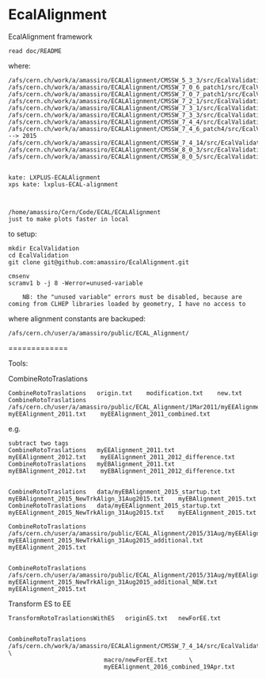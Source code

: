 EcalAlignment
=============

EcalAlignment framework

    read doc/README

where:

    /afs/cern.ch/work/a/amassiro/ECALAlignment/CMSSW_5_3_3/src/EcalValidation/EcalAlignment
    /afs/cern.ch/work/a/amassiro/ECALAlignment/CMSSW_7_0_6_patch1/src/EcalValidation/EcalAlignment
    /afs/cern.ch/work/a/amassiro/ECALAlignment/CMSSW_7_0_7_patch1/src/EcalValidation/EcalAlignment
    /afs/cern.ch/work/a/amassiro/ECALAlignment/CMSSW_7_2_1/src/EcalValidation/EcalAlignment
    /afs/cern.ch/work/a/amassiro/ECALAlignment/CMSSW_7_3_1/src/EcalValidation/EcalAlignment
    /afs/cern.ch/work/a/amassiro/ECALAlignment/CMSSW_7_3_3/src/EcalValidation/EcalAlignment
    /afs/cern.ch/work/a/amassiro/ECALAlignment/CMSSW_7_4_4/src/EcalValidation/EcalAlignment
    /afs/cern.ch/work/a/amassiro/ECALAlignment/CMSSW_7_4_6_patch4/src/EcalValidation/EcalAlignment  --> 2015
    /afs/cern.ch/work/a/amassiro/ECALAlignment/CMSSW_7_4_14/src/EcalValidation/EcalAlignment
    /afs/cern.ch/work/a/amassiro/ECALAlignment/CMSSW_8_0_3/src/EcalValidation/EcalAlignment/
    /afs/cern.ch/work/a/amassiro/ECALAlignment/CMSSW_8_0_5/src/EcalValidation/EcalAlignment/
    
    
    kate: LXPLUS-ECALAlignment
    xps kate: lxplus-ECAL-alignment


    
    /home/amassiro/Cern/Code/ECAL/ECALAlignment
    just to make plots faster in local

    
to setup:

    mkdir EcalValidation
    cd EcalValidation
    git clone git@github.com:amassiro/EcalAlignment.git

    cmsenv
    scramv1 b -j 8 -Werror=unused-variable

        NB: the "unused variable" errors must be disabled, because are coming from CLHEP libraries loaded by geometry, I have no access to


where alignment constants are backuped:

    /afs/cern.ch/user/a/amassiro/public/ECAL_Alignment/



=============

Tools:

CombineRotoTraslations

    CombineRotoTraslations   origin.txt    modification.txt    new.txt
    CombineRotoTraslations   /afs/cern.ch/user/a/amassiro/public/ECAL_Alignment/1Mar2011/myEEAlignment_2010.txt   myEEAlignment_2011.txt    myEEAlignment_2011_combined.txt

e.g.

    subtract two tags
    CombineRotoTraslations   myEEAlignment_2011.txt   myEEAlignment_2012.txt    myEEAlignment_2011_2012_difference.txt
    CombineRotoTraslations   myEBAlignment_2011.txt   myEBAlignment_2012.txt    myEBAlignment_2011_2012_difference.txt


    CombineRotoTraslations   data/myEBAlignment_2015_startup.txt   myEBAlignment_2015_NewTrkAlign_31Aug2015.txt    myEBAlignment_2015.txt
    CombineRotoTraslations   data/myEEAlignment_2015_startup.txt   myEEAlignment_2015_NewTrkAlign_31Aug2015.txt    myEEAlignment_2015.txt
    
    CombineRotoTraslations   /afs/cern.ch/user/a/amassiro/public/ECAL_Alignment/2015/31Aug/myEEAlignment_2015.txt  myEEAlignment_2015_NewTrkAlign_31Aug2015_additional.txt    myEEAlignment_2015.txt
    

    CombineRotoTraslations   /afs/cern.ch/user/a/amassiro/public/ECAL_Alignment/2015/31Aug/myEEAlignment_2015.txt  myEEAlignment_2015_NewTrkAlign_31Aug2015_additional_NEW.txt    myEEAlignment_2015.txt
    




Transform ES to EE

    TransformRotoTraslationsWithES   originES.txt   newForEE.txt

    
    CombineRotoTraslations     /afs/cern.ch/work/a/amassiro/ECALAlignment/CMSSW_7_4_14/src/EcalValidation/EcalAlignment/test/myEEAlignment_2015_combined_27Oct.txt   \
                               macro/newForEE.txt      \
                               myEEAlignment_2016_combined_19Apr.txt
                               
                               
    
    
    
    
    